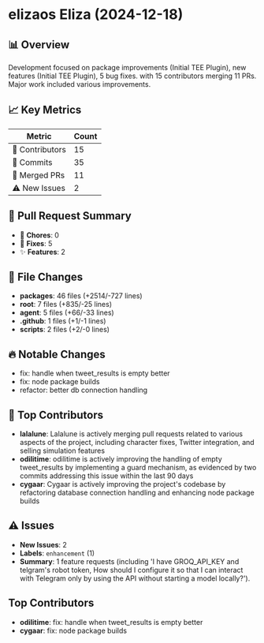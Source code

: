 # elizaos Eliza (2024-12-18)
    
## 📊 Overview
Development focused on package improvements (Initial TEE Plugin), new features (Initial TEE Plugin), 5 bug fixes. with 15 contributors merging 11 PRs. Major work included various improvements.

## 📈 Key Metrics
| Metric | Count |
|---------|--------|
| 👥 Contributors | 15 |
| 📝 Commits | 35 |
| 🔄 Merged PRs | 11 |
| ⚠️ New Issues | 2 |

## 🔄 Pull Request Summary
- 🧹 **Chores**: 0
- 🐛 **Fixes**: 5
- ✨ **Features**: 2

## 📁 File Changes
- **packages**: 46 files (+2514/-727 lines)
- **root**: 7 files (+835/-25 lines)
- **agent**: 5 files (+66/-33 lines)
- **.github**: 1 files (+1/-1 lines)
- **scripts**: 2 files (+2/-0 lines)

## 🔥 Notable Changes
- fix: handle when tweet_results is empty better
- fix: node package builds
- refactor: better db connection handling

## 👥 Top Contributors
- **lalalune**: Lalalune is actively merging pull requests related to various aspects of the project, including character fixes, Twitter integration, and selling simulation features
- **odilitime**: odilitime is actively improving the handling of empty tweet_results by implementing a guard mechanism, as evidenced by two commits addressing this issue within the last 90 days
- **cygaar**: Cygaar is actively improving the project's codebase by refactoring database connection handling and enhancing node package builds

## ⚠️ Issues
- **New Issues**: 2
- **Labels**: `enhancement` (1)
- **Summary**: 1 feature requests (including 'I have GROQ_API_KEY and telgram's robot token, How should I configure it so that I can interact with Telegram only by using the API without starting a model locally?').

## Top Contributors
- **odilitime**: fix: handle when tweet_results is empty better
- **cygaar**: fix: node package builds